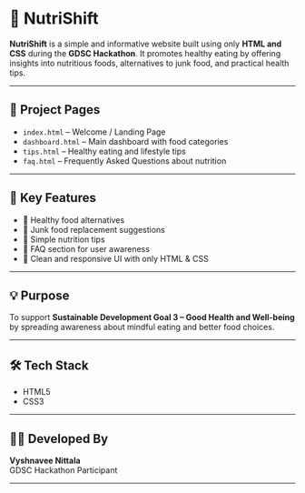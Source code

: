 # 🌿 NutriShift

**NutriShift** is a simple and informative website built using only **HTML and CSS** during the **GDSC Hackathon**. It promotes healthy eating by offering insights into nutritious foods, alternatives to junk food, and practical health tips.

---

## 📂 Project Pages

- `index.html` – Welcome / Landing Page  
- `dashboard.html` – Main dashboard with food categories  
- `tips.html` – Healthy eating and lifestyle tips  
- `faq.html` – Frequently Asked Questions about nutrition

---

## 🎯 Key Features

- 🍎 Healthy food alternatives  
- 🍟 Junk food replacement suggestions  
- 🥗 Simple nutrition tips  
- 📘 FAQ section for user awareness  
- 🎨 Clean and responsive UI with only HTML & CSS

---

## 💡 Purpose

To support **Sustainable Development Goal 3 – Good Health and Well-being** by spreading awareness about mindful eating and better food choices.

---

## 🛠️ Tech Stack

- HTML5  
- CSS3

---

## 👩‍💻 Developed By

**Vyshnavee Nittala**  
GDSC Hackathon Participant

---


